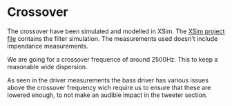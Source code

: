 # Crossover

The crossover have been simulated and modelled in XSim. The [XSim project file](2-way_LR_eries.dxo) contains the filter simulation.
The measurements used doesn't include impendance measurements.

We are going for a crossover frequence of around 2500Hz. This to keep a reasonable wide dispersion.

As seen in the driver measurements the bass driver has various issues above the crossover frequency wich require us to ensure that these are lowered enough, to not make an audible impact in the tweeter section.